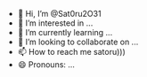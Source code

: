 - 👋 Hi, I’m @Sat0ru2O31
- 👀 I’m interested in ...
- 🌱 I’m currently learning ...
- 💞️ I’m looking to collaborate on ...
- 📫 How to reach me satoru)))
- 😄 Pronouns: ...

<!---
Sat0ru2O31/Sat0ru2O31 is a ✨ special ✨ repository because its `README.md` (this file) appears on your GitHub profile.
You can click the Preview link to take a look at your changes.
--->
